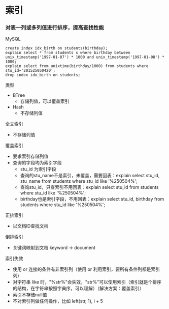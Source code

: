 # 索引
### 对表一列或多列值进行排序，提高查找性能

MySQL
```
create index idx_birth on students(birthday);
explain select * from students s where birthday between unix_timestamp('1997-01-07') * 1000 and unix_timestamp('1997-01-08') * 1000;
explain select from_unixtime(birthday/1000) from students where stu_id='201525050420';
drop index idx_birth on students;
```
类型
* BTree
  * 存储列值，可以覆盖索引
* Hash
  * 不存储列值
  
全文索引
* 不存储列值

覆盖索引
* 要求索引存储列值
* 查询的字段均为索引字段
  * stu_id 为索引字段
  * 查询的stu_name不是索引，未覆盖，需要回表：explain select stu_id, stu_name from students where stu_id like '%250504%';
  * 查询stu_id，只查索引不用回表：explain select stu_id from students where stu_id like '%250504%';
  * birthday也是索引字段，不用回表：explain select stu_id, birthday from students where stu_id like '%250504%';




正排索引
* 以文档ID查找文档

倒排索引
* 关键词映射到文档 keyword -> document

索引失效
* 使用 or 连接的条件有非索引列（使用 or 利用索引，要所有条件列都是索引列）
* 对字符串 like 时，"%str%"会失效，"str%"可以使用索引（索引就是个排序的结构，在字符串按照字典序，可以理解）（解决方案：覆盖索引）
* 索引不存储null值
* 不对索引列做任何操作，比如 left(str, 1), i + 5

